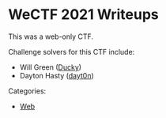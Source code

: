 WeCTF 2021 Writeups
===================

This was a web-only CTF.

Challenge solvers for this CTF include:
  
  * Will Green ([Ducky](https://github.com/wlg0005))
  * Dayton Hasty ([dayt0n](https://github.com/dayt0n))

Categories:
  * [Web](./web)